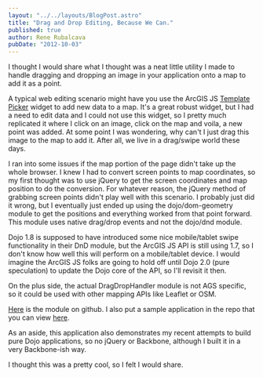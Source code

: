 ```yaml
---
layout: "../../layouts/BlogPost.astro"
title: "Drag and Drop Editing, Because We Can."
published: true
author: Rene Rubalcava
pubDate: "2012-10-03"
---
```


I thought I would share what I thought was a neat little utility I made to handle dragging and dropping an image in your application onto a map to add it as a point.

A typical web editing scenario might have you use the ArcGIS JS [Template Picker](http://help.arcgis.com/EN/webapi/javascript/arcgis/help/jssamples/ed_feature_creation.html) widget to add new data to a map. It's a great robust widget, but I had a need to edit data and I could not use this widget, so I pretty much replicated it where I click on an image, click on the map and voila, a new point was added. At some point I was wondering, why can't I just drag this image to the map to add it. After all, we live in a drag/swipe world these days.

I ran into some issues if the map portion of the page didn't take up the whole browser. I knew I had to convert screen points to map coordinates, so my first thought was to use jQuery to get the screen coordinates and map position to do the conversion. For whatever reason, the jQuery method of grabbing screen points didn't play well with this scenario. I probably just did it wrong, but I eventually just ended up using the dojo/dom-geometry module to get the positions and everything worked from that point forward. This module uses native drag/drop events and not the dojo/dnd module.

Dojo 1.8 is supposed to have introduced some nice mobile/tablet swipe functionality in their DnD module, but the ArcGIS JS API is still using 1.7, so I don't know how well this will perform on a mobile/tablet device. I would imagine the ArcGIS JS folks are going to hold off until Dojo 2.0 (pure speculation) to update the Dojo core of the API, so I'll revisit it then.

On the plus side, the actual DragDropHandler module is not AGS specific, so it could be used with other mapping APIs like Leaflet or OSM.

[Here](https://github.com/odoe/AGSDragDropHandler) is the module on github. I also put a sample application in the repo that you can view [here](http://www.odoe.net/apps/dndeditdemo/).

As an aside, this application also demonstrates my recent attempts to build pure Dojo applications, so no jQuery or Backbone, although I built it in a very Backbone-ish way.

I thought this was a pretty cool, so I felt I would share.
